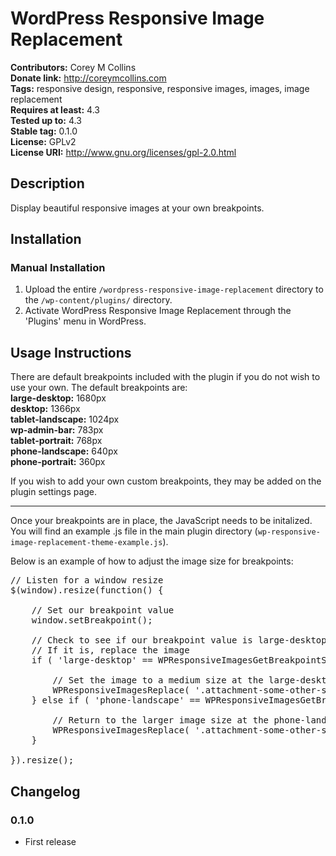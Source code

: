 # WordPress Responsive Image Replacement #
**Contributors:**      Corey M Collins<br />
**Donate link:**       http://coreymcollins.com<br />
**Tags:**              responsive design, responsive, responsive images, images, image replacement<br />
**Requires at least:** 4.3<br />
**Tested up to:**      4.3<br />
**Stable tag:**        0.1.0<br />
**License:**           GPLv2<br />
**License URI:**       http://www.gnu.org/licenses/gpl-2.0.html

## Description ##

Display beautiful responsive images at your own breakpoints.

## Installation ##

### Manual Installation ###

1. Upload the entire `/wordpress-responsive-image-replacement` directory to the `/wp-content/plugins/` directory.
2. Activate WordPress Responsive Image Replacement through the 'Plugins' menu in WordPress.

## Usage Instructions ##

There are default breakpoints included with the plugin if you do not wish to use your own.  The default breakpoints are:<br />
<strong>large-desktop:</strong> 1680px<br />
<strong>desktop:</strong> 1366px<br />
<strong>tablet-landscape:</strong> 1024px<br />
<strong>wp-admin-bar:</strong> 783px<br />
<strong>tablet-portrait:</strong> 768px<br />
<strong>phone-landscape:</strong> 640px<br />
<strong>phone-portrait:</strong> 360px<br />

If you wish to add your own custom breakpoints, they may be added on the plugin settings page.

<hr />

Once your breakpoints are in place, the JavaScript needs to be initalized.  You will find an example .js file in the main plugin directory (`wp-responsive-image-replacement-theme-example.js`).

Below is an example of how to adjust the image size for breakpoints:

<pre>
// Listen for a window resize
$(window).resize(function() {

	// Set our breakpoint value
	window.setBreakpoint();

	// Check to see if our breakpoint value is large-desktop
	// If it is, replace the image
	if ( 'large-desktop' == WPResponsiveImagesGetBreakpointSize() ) {

		// Set the image to a medium size at the large-desktop breakpoint
		WPResponsiveImagesReplace( '.attachment-some-other-size', 'img-size-medium' );
	} else if ( 'phone-landscape' == WPResponsiveImagesGetBreakpointSize() ) {

		// Return to the larger image size at the phone-landscape breakpoint
		WPResponsiveImagesReplace( '.attachment-some-other-size', 'img-size-full' );
	}

}).resize();
</pre>

## Changelog ##

### 0.1.0 ###
* First release
